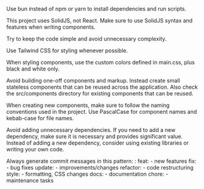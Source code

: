 Use bun instead of npm or yarn to install dependencies and run scripts.

This project uses SolidJS, not React. Make sure to use SolidJS syntax and features when writing components.

Try to keep the code simple and avoid unnecessary complexity.

Use Tailwind CSS for styling whenever possible.

When styling components, use the custom colors defined in main.css, plus black and white only.

Avoid building one-off components and markup. Instead create small stateless components that can be reused across the application.
Also check the src/components directory for existing components that can be reused.

When creating new components, make sure to follow the naming conventions used in the project. Use PascalCase for component names and kebab-case for file names.

Avoid adding unnecessary dependencies. If you need to add a new dependency, make sure it is necessary and provides significant value. 
Instead of adding a new dependency, consider using existing libraries or writing your own code.

Always generate commit messages in this pattern: <type>: <description>
feat: - new features
fix: - bug fixes
update: - improvements/changes
refactor: - code restructuring
style: - formatting, CSS changes
docs: - documentation
chore: - maintenance tasks
